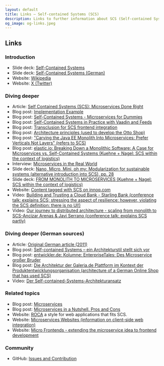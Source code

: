 ```yaml
---
layout: default
title: Links – Self-contained Systems (SCS)
description: Links to further information about SCS (Self-contained Systems)
og_image: og-links.jpeg
---
```


Links
---
### Introduction
* Slide deck: [Self-Contained Systems](https://speakerdeck.com/rstrangh/self-contained-systems-1)
* Slide deck: [Self-Contained Systems (German)](https://speakerdeck.com/rstrangh/self-contained-systems-german)
* Website: [Wikipedia](https://en.wikipedia.org/wiki/Self-contained_Systems)
* Website: [X (Twitter)](https://twitter.com/scsarchitecture)

### Diving deeper
* Article: [Self Contained Systems (SCS): Microservices Done Right](https://www.infoq.com/articles/scs-microservices-done-right)
* Blog post: [Implementation Example](https://blog.codecentric.de/en/2015/01/self-contained-systems-roca-complete-example-using-spring-boot-thymeleaf-bootstrap/)
* Blog post: [Self-Contained Systems - Microservices for Dummies](https://dejanglozic.com/2016/01/04/self-contained-systems-microservices-for-dummies/)
* Blog post: [Self-Contained Systems in Practice with Vaadin and Feeds](https://phauer.com/2018/self-contained-systems-vaadin-feeds/)
* Blog post: [Transclusion for SCS frontend integration](https://www.innoq.com/en/blog/transclusion/)
* Blog post: [Architecture principles (used to develop the Otto Shop)](https://www.otto.de/jobs/en/technology/techblog/blogpost/architecture-principles-2013-04-15.php)
* Blog post: ["Carving the Java EE Monolith Into Microservices: Prefer Verticals Not Layers" (refers to SCS)](https://blog.christianposta.com/microservices/carving-the-java-ee-monolith-into-microservices-perfer-verticals-not-layers/)
* Blog post: [elastic.io: Breaking Down a Monolithic Software: A Case for Microservices vs. Self-Contained Systems (Kuehne + Nagel: SCS within the context of logistics)](https://www.elastic.io/integration-best-practices/breaking-down-monolith-microservices-and-self-contained-systems/)
* Interview: [Microservices in the Real World](https://www.infoq.com/articles/microservices-real-world/)
* Slide deck: [Nano, Micro, Mini, oh my: Modularization for sustainable systems (alternative introduction into SCS), pp. 28](https://www.innoq.com/en/talks/2014/12/talk-microservices-modularization-softwarearchitecture-berlin/)
* Slide deck: [FROM MONOLITH TO MICROSERVICES (Kuehne + Nagel: SCS within the context of logistics)](https://kuehne-nagel.github.io/monolith-to-microservices)
* Website: [Content tagged with SCS on innoq.com](https://www.innoq.com/en/topics/scs/)
* Video: [Building and Trusting a Cloud Bank - Starling Bank (conference talk: explains SCS; stressing the aspect of resilience: however, violating the SCS definition: there is no UI!)](https://www.infoq.com/presentations/starling-bank-resilience/)
* Video: [Our journey to distributed architecture - scaling from monolith to SCS-Ancizar Arenas & Javi Serrano (conference talk: explains SCS partly)](https://youtu.be/HMatW0wSYR4?t=630)

### Diving deeper (German sources)
* Article: [Original German article (2011)](https://www.innoq.com/de/links/softwarearchitektur-im-grossen/)
* Blog post: [Self-contained Systems – ein Architekturstil stellt sich vor](https://www.heise.de/blog/Self-contained-Systems-Ein-Architekturstil-stellt-sich-vor-3038718.html)
* Blog post: [entwickler.de: Kolumne: EnterpriseTales: Des Microservice großer Bruder](https://jaxenter.de/enterprisetales-des-microservice-grosser-bruder-39180)
* Blog post: [Die Architektur der Galeria.de Plattform im Kontext der Produktentwicklungsorganisation (architecture of a German Online Shop that has used SCS)](https://tech.kaufhof.io/general/2015/12/15/architektur-und-organisation-im-galeria-de-produktmanagement)
* Video: [Der Self-contained-Systems-Architekturansatz](https://software-architektur.tv/2022/09/02/folge132.html)

### Related topics
* Blog post: [Microservices](https://martinfowler.com/articles/microservices.html)
* Blog post: [Microservices in a Nutshell. Pros and Cons](https://phauer.com/2015/microservices-nutshell-pros-cons/)
* Website: [ROCA](https://roca-style.org/) a style for web applications that fits SCS.
* Website: [Microservices Websites (information on client-side web integration)](https://gustafnk.github.io/microservice-websites/)
* Website: [Micro Frontends - extending the microservice idea to frontend development](https://micro-frontends.org/)

### Community
* GitHub: [Issues and Contribution](https://github.com/innoq/SCS)
